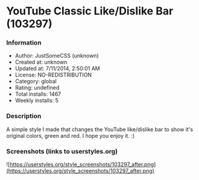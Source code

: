 # YouTube Classic Like/Dislike Bar (103297)

### Information
- Author: JustSomeCSS (unknown)
- Created at: unknown
- Updated at: 7/11/2014, 2:50:01 AM
- License: NO-REDISTRIBUTION
- Category: global
- Rating: undefined
- Total installs: 1467
- Weekly installs: 5


### Description
A simple style I made that changes the YouTube like/dislike bar to show it's original colors, green and red. I hope you enjoy it. :)


### Screenshots (links to userstyles.org)
![https://userstyles.org/style_screenshots/103297_after.png](https://userstyles.org/style_screenshots/103297_after.png)


